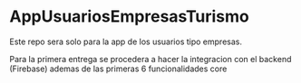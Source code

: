 # AppUsuariosEmpresasTurismo
Este repo sera solo para la app de los usuarios tipo empresas.

Para la primera entrega se procedera a hacer la integracion con el backend (Firebase) ademas de las primeras 6 funcionalidades core
